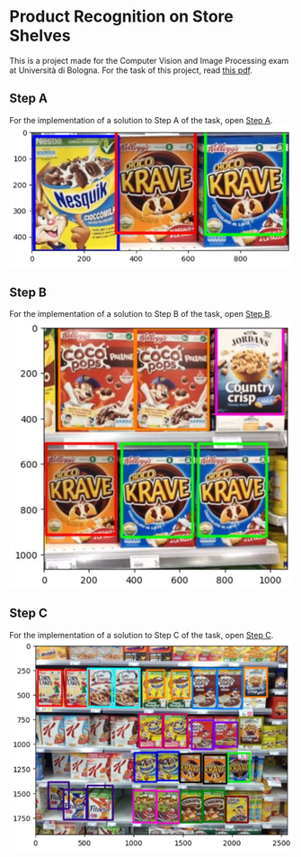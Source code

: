 # Product Recognition on Store Shelves
This is a project made for the Computer Vision and Image Processing exam at Università di Bologna.
For the task of this project, read [this pdf](product-recognition-on-store-shelves.pdf).

## Step A
For the implementation of a solution to Step A of the task, open [Step A](<Step A Giri Matteo.ipynb>).
![Step A Example](examples/stepA_example.JPG)
## Step B
For the implementation of a solution to Step B of the task, open [Step B](<Step B Giri Matteo.ipynb>).
![Step B Example](examples/stepB_example.JPG)
## Step C
For the implementation of a solution to Step C of the task, open [Step C](<Step C Giri Matteo.ipynb>).
![Step C Example](examples/stepC_example.JPG)
